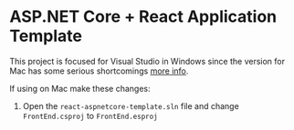﻿# ASP.NET Core + React Application Template

This project is focused for Visual Studio in Windows since the version for Mac has some serious shortcomings [more info](https://developercommunity.visualstudio.com/t/Add-support-JavaScriptTypeScript-projec/10015718?stateGroup=active).



If using on Mac make these changes:

1. Open the `react-aspnetcore-template.sln` file and change `FrontEnd.csproj` to `FrontEnd.esproj`
